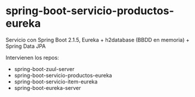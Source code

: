 # spring-boot-servicio-productos-eureka
Servicio con Spring Boot 2.1.5, Eureka + h2database (BBDD en memoria) + Spring Data JPA

Intervienen los repos:
- spring-boot-zuul-server
- spring-boot-servicio-productos-eureka
- spring-boot-servicio-item-eureka
- spring-boot-eureka-server
